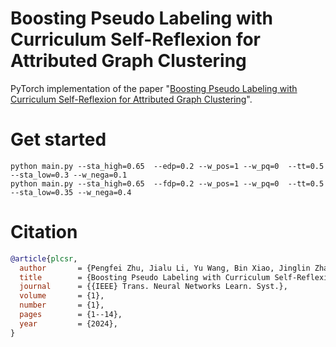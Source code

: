 # Boosting Pseudo Labeling with Curriculum Self-Reflexion for Attributed Graph Clustering
PyTorch implementation of the paper "[Boosting Pseudo Labeling with Curriculum Self-Reflexion for Attributed Graph Clustering](https://ieeexplore.ieee.org/abstract/document/9777842)".


# Get started
```Shell
python main.py --sta_high=0.65  --edp=0.2 --w_pos=1 --w_pq=0  --tt=0.5  --sta_low=0.3 --w_nega=0.1 
python main.py --sta_high=0.65  --fdp=0.2 --w_pos=1 --w_pq=0  --tt=0.5  --sta_low=0.35 --w_nega=0.4 
```

# Citation

```BibTeX
@article{plcsr,
  author       = {Pengfei Zhu, Jialu Li, Yu Wang, Bin Xiao, Jinglin Zhang, Wanyu Lin, Qinghua Hu},
  title        = {Boosting Pseudo Labeling with Curriculum Self-Reflexion for Attributed Graph Clustering},
  journal      = {{IEEE} Trans. Neural Networks Learn. Syst.},
  volume       = {1},
  number       = {1},
  pages        = {1--14},
  year         = {2024},
}
```
